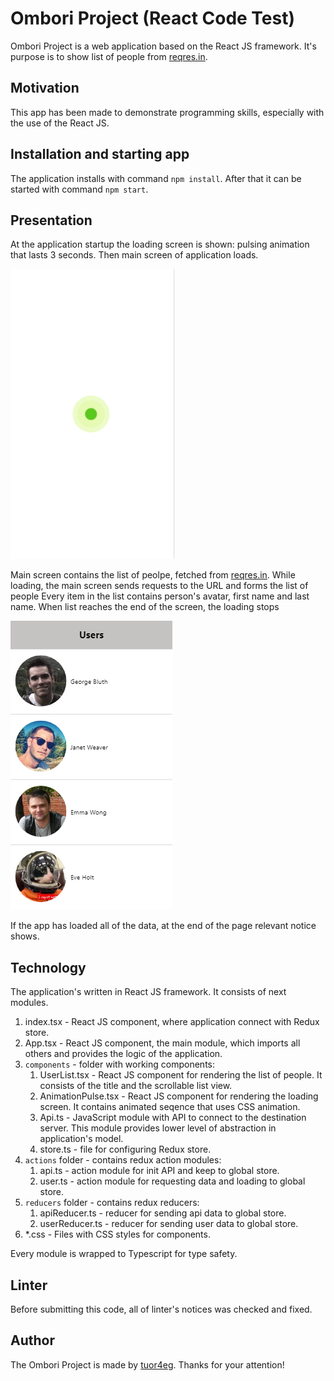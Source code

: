 #  Ombori Project (React Code Test)

Ombori Project is a web application based on the React JS framework. It's purpose is to show list of people from [reqres.in](https://reqres.in/).

## Motivation

This app has been made to demonstrate programming skills, especially with the use of the React JS.

## Installation and starting app

The application installs with command `npm install`. After that it can be started with command `npm start`.

## Presentation

At the application startup the loading screen is shown: pulsing animation that lasts 3 seconds. Then main screen of application loads.

![Loading Screen](./screenshots/01_loadScreen.png)

Main screen contains the list of peolpe, fetched from [reqres.in](https://reqres.in/). 
While loading, the main screen sends requests to the URL and forms the list of people
Every item in the list contains person's avatar, first name and last name. 
When list reaches the end of the screen, the loading stops 

![Main Screen](./screenshots/02_mainScreen.png)

If the app has loaded all of the data, at the end of the page relevant notice shows.

## Technology

The application's written in React JS framework. It consists of next modules.
1. index.tsx - React JS component, where application connect with Redux store.
1. App.tsx - React JS component, the main module, which imports all others and provides the logic of the application.
1. `components` - folder with working components:
    1. UserList.tsx - React JS component for rendering the list of people. It consists of the title and the scrollable list view.
    1. AnimationPulse.tsx - React JS component for rendering the loading screen. It contains animated seqence that uses CSS animation.
    1. Api.ts - JavaScript module with API to connect to the destination server. This module provides lower level of abstraction in application's model.
    1. store.ts - file for configuring Redux store.
1. `actions` folder - contains redux action modules:
    1. api.ts - action module for init API and keep to global store.
    1. user.ts - action module for requesting data and loading to global store.
1. `reducers` folder - contains redux reducers:
    1. apiReducer.ts - reducer for sending api data to global store.
    1. userReducer.ts - reducer for sending user data to global store.
1. *.css -  Files with CSS styles for components.

Every module is wrapped to Typescript for type safety.

## Linter

Before submitting this code, all of linter's notices was checked and fixed.

## Author

The Ombori Project is made by [tuor4eg](https://github.com/tuor4eg). Thanks for your attention!